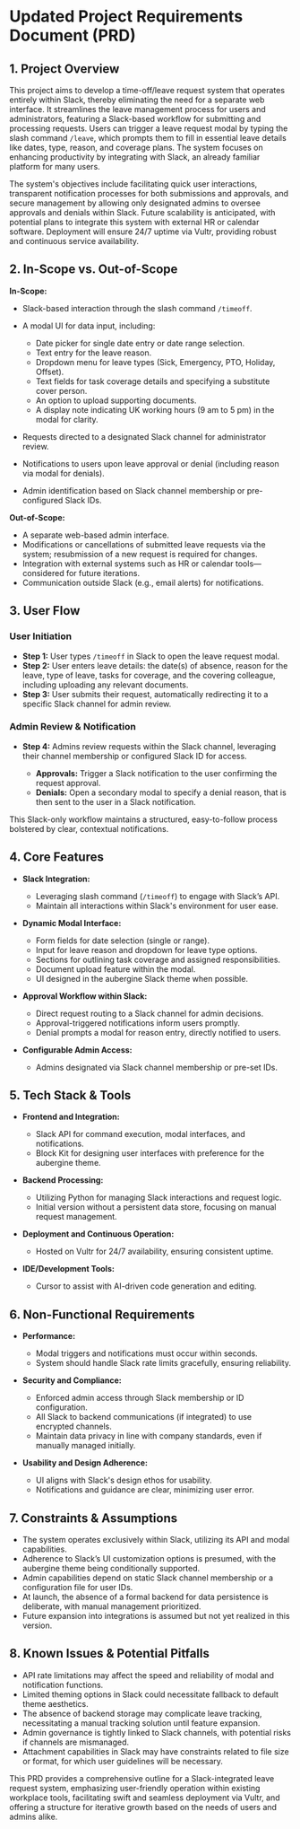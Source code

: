 # Updated Project Requirements Document (PRD)

## 1. Project Overview

This project aims to develop a time-off/leave request system that operates entirely within Slack, thereby eliminating the need for a separate web interface. It streamlines the leave management process for users and administrators, featuring a Slack-based workflow for submitting and processing requests. Users can trigger a leave request modal by typing the slash command `/leave`, which prompts them to fill in essential leave details like dates, type, reason, and coverage plans. The system focuses on enhancing productivity by integrating with Slack, an already familiar platform for many users.

The system's objectives include facilitating quick user interactions, transparent notification processes for both submissions and approvals, and secure management by allowing only designated admins to oversee approvals and denials within Slack. Future scalability is anticipated, with potential plans to integrate this system with external HR or calendar software. Deployment will ensure 24/7 uptime via Vultr, providing robust and continuous service availability.

## 2. In-Scope vs. Out-of-Scope

**In-Scope:**

*   Slack-based interaction through the slash command `/timeoff`.

*   A modal UI for data input, including:

    *   Date picker for single date entry or date range selection.
    *   Text entry for the leave reason.
    *   Dropdown menu for leave types (Sick, Emergency, PTO, Holiday, Offset).
    *   Text fields for task coverage details and specifying a substitute cover person.
    *   An option to upload supporting documents.
    *   A display note indicating UK working hours (9 am to 5 pm) in the modal for clarity.

*   Requests directed to a designated Slack channel for administrator review.

*   Notifications to users upon leave approval or denial (including reason via modal for denials).

*   Admin identification based on Slack channel membership or pre-configured Slack IDs.

**Out-of-Scope:**

*   A separate web-based admin interface.
*   Modifications or cancellations of submitted leave requests via the system; resubmission of a new request is required for changes.
*   Integration with external systems such as HR or calendar tools—considered for future iterations.
*   Communication outside Slack (e.g., email alerts) for notifications.

## 3. User Flow

### User Initiation

*   **Step 1:** User types `/timeoff` in Slack to open the leave request modal.
*   **Step 2:** User enters leave details: the date(s) of absence, reason for the leave, type of leave, tasks for coverage, and the covering colleague, including uploading any relevant documents.
*   **Step 3:** User submits their request, automatically redirecting it to a specific Slack channel for admin review.

### Admin Review & Notification

*   **Step 4:** Admins review requests within the Slack channel, leveraging their channel membership or configured Slack ID for access.

    *   **Approvals:** Trigger a Slack notification to the user confirming the request approval.
    *   **Denials:** Open a secondary modal to specify a denial reason, that is then sent to the user in a Slack notification.

This Slack-only workflow maintains a structured, easy-to-follow process bolstered by clear, contextual notifications.

## 4. Core Features

*   **Slack Integration:**

    *   Leveraging slash command (`/timeoff`) to engage with Slack’s API.
    *   Maintain all interactions within Slack's environment for user ease.

*   **Dynamic Modal Interface:**

    *   Form fields for date selection (single or range).
    *   Input for leave reason and dropdown for leave type options.
    *   Sections for outlining task coverage and assigned responsibilities.
    *   Document upload feature within the modal.
    *   UI designed in the aubergine Slack theme when possible.

*   **Approval Workflow within Slack:**

    *   Direct request routing to a Slack channel for admin decisions.
    *   Approval-triggered notifications inform users promptly.
    *   Denial prompts a modal for reason entry, directly notified to users.

*   **Configurable Admin Access:**

    *   Admins designated via Slack channel membership or pre-set IDs.

## 5. Tech Stack & Tools

*   **Frontend and Integration:**

    *   Slack API for command execution, modal interfaces, and notifications.
    *   Block Kit for designing user interfaces with preference for the aubergine theme.

*   **Backend Processing:**

    *   Utilizing Python for managing Slack interactions and request logic.
    *   Initial version without a persistent data store, focusing on manual request management.

*   **Deployment and Continuous Operation:**

    *   Hosted on Vultr for 24/7 availability, ensuring consistent uptime.

*   **IDE/Development Tools:**

    *   Cursor to assist with AI-driven code generation and editing.

## 6. Non-Functional Requirements

*   **Performance:**

    *   Modal triggers and notifications must occur within seconds.
    *   System should handle Slack rate limits gracefully, ensuring reliability.

*   **Security and Compliance:**

    *   Enforced admin access through Slack membership or ID configuration.
    *   All Slack to backend communications (if integrated) to use encrypted channels.
    *   Maintain data privacy in line with company standards, even if manually managed initially.

*   **Usability and Design Adherence:**

    *   UI aligns with Slack's design ethos for usability.
    *   Notifications and guidance are clear, minimizing user error.

## 7. Constraints & Assumptions

*   The system operates exclusively within Slack, utilizing its API and modal capabilities.
*   Adherence to Slack’s UI customization options is presumed, with the aubergine theme being conditionally supported.
*   Admin capabilities depend on static Slack channel membership or a configuration file for user IDs.
*   At launch, the absence of a formal backend for data persistence is deliberate, with manual management prioritized.
*   Future expansion into integrations is assumed but not yet realized in this version.

## 8. Known Issues & Potential Pitfalls

*   API rate limitations may affect the speed and reliability of modal and notification functions.
*   Limited theming options in Slack could necessitate fallback to default theme aesthetics.
*   The absence of backend storage may complicate leave tracking, necessitating a manual tracking solution until feature expansion.
*   Admin governance is tightly linked to Slack channels, with potential risks if channels are mismanaged.
*   Attachment capabilities in Slack may have constraints related to file size or format, for which user guidelines will be necessary.

This PRD provides a comprehensive outline for a Slack-integrated leave request system, emphasizing user-friendly operation within existing workplace tools, facilitating swift and seamless deployment via Vultr, and offering a structure for iterative growth based on the needs of users and admins alike.
